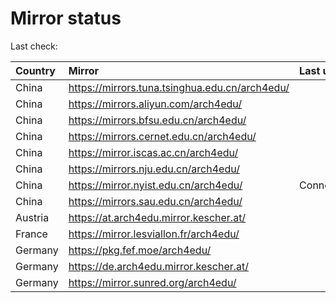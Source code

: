 <script src="./time.js"></script>
# Mirror status
Last check: <script type="text/javascript">localize(1715740415.0877414);</script>

|Country|Mirror|Last update|
|:------|:-----|:----------|
|China|https://mirrors.tuna.tsinghua.edu.cn/arch4edu/|<script type="text/javascript">localize(1715711699);</script>|
|China|https://mirrors.aliyun.com/arch4edu/|<script type="text/javascript">localize(1715711699);</script>|
|China|https://mirrors.bfsu.edu.cn/arch4edu/|<script type="text/javascript">localize(1715711699);</script>|
|China|https://mirrors.cernet.edu.cn/arch4edu/|<script type="text/javascript">localize(1715711699);</script>|
|China|https://mirror.iscas.ac.cn/arch4edu/|<script type="text/javascript">localize(1715711699);</script>|
|China|https://mirrors.nju.edu.cn/arch4edu/|<script type="text/javascript">localize(1715625030);</script>|
|China|https://mirror.nyist.edu.cn/arch4edu/|ConnectTimeout|
|China|https://mirrors.sau.edu.cn/arch4edu/|<script type="text/javascript">localize(1715711699);</script>|
|Austria|https://at.arch4edu.mirror.kescher.at/|<script type="text/javascript">localize(1715711699);</script>|
|France|https://mirror.lesviallon.fr/arch4edu/|<script type="text/javascript">localize(1715711699);</script>|
|Germany|https://pkg.fef.moe/arch4edu/|<script type="text/javascript">localize(1715711699);</script>|
|Germany|https://de.arch4edu.mirror.kescher.at/|<script type="text/javascript">localize(1715711699);</script>|
|Germany|https://mirror.sunred.org/arch4edu/|<script type="text/javascript">localize(1715711699);</script>|

<script src="./tablefilter/tablefilter.js"></script>
<script src="./table.js"></script>